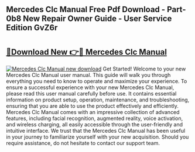 ## Mercedes Clc Manual Free Pdf Download - Part-0b8 New Repair Owner Guide - User Service Edition GvZ6r

# <h2><a href="http://bc9787.oget.top/?id=Mercedes+Clc+Manual">🔗Download New 👉🔴 Mercedes Clc Manual</a></h2>

[![Mercedes Clc Manual new download](https://i.imgur.com/5g1atiW.png)](http://bc9787.oget.top/?id=Mercedes+Clc+Manual)
Get Started! Welcome to your new Mercedes Clc Manual user manual. This guide will walk you through everything you need to know to operate and maximize your experience. To ensure a successful experience with your new Mercedes Clc Manual, please read this user manual carefully before use. It contains essential information on product setup, operation, maintenance, and troubleshooting, ensuring that you are able to use the product effectively and efficiently. Mercedes Clc Manual comes with an impressive collection of advanced features, including facial recognition, augmented reality, voice activation, and wireless charging, all easily accessible through the user-friendly and intuitive interface. We trust that the Mercedes Clc Manual has been useful in your journey to familiarize yourself with your new acquisition. Should you require assistance, do not hesitate to contact our support team.
